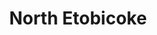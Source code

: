 ---
layout: page
title: North Etobicoke
description: Representation Studio
img: assets/img/e8.PNG
redirect: ../assets/html/region.html
importance: 13
category: Architecture and Landscape Design
---